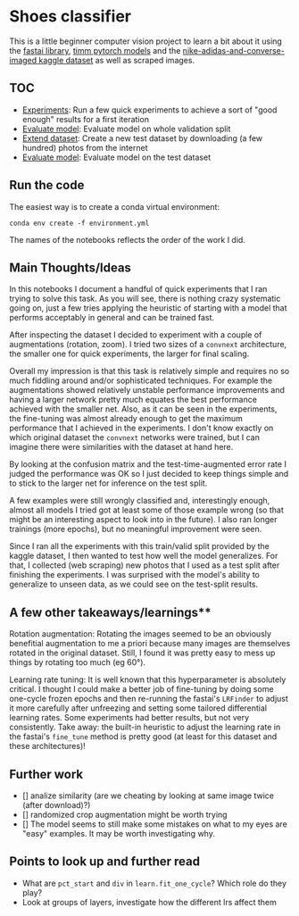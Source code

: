 # Shoes classifier
This is a little beginner computer vision project to learn a bit about it using the [fastai library](https://docs.fast.ai/), [timm pytorch models](https://github.com/rwightman/pytorch-image-models) and the [nike-adidas-and-converse-imaged kaggle dataset](https://www.kaggle.com/datasets/die9origephit/nike-adidas-and-converse-imaged) as well as scraped images.

## TOC
- [Experiments](01_training.ipynb): Run a few quick experiments to achieve a sort of "good enough" results for a first iteration
- [Evaluate model](02_prediction_valid.ipynb): Evaluate model on whole validation split
- [Extend dataset](03_extend_dataset.ipynb): Create a new test dataset by downloading (a few hundred) photos from the internet
- [Evaluate model](04_prediction_test.ipynb): Evaluate model on the test dataset

## Run the code
The easiest way is to create a conda virtual environment:
```shell
conda env create -f environment.yml
```

The names of the notebooks reflects the order of the work I did.

## Main Thoughts/Ideas
In this notebooks I document a handful of quick experiments that I ran trying to solve this task.
As you will see, there is nothing crazy systematic going on, just a few tries applying the heuristic of starting with a model that performs acceptably in general and can be trained fast.

After inspecting the dataset I decided to experiment with a couple of augmentations (rotation, zoom).
I tried two sizes of a `convnext` architecture, the smaller one for quick experiments, the larger for final scaling. 

Overall my impression is that this task is relatively simple and requires no so much fiddling around and/or sophisticated techniques.
For example the augmentations showed relatively unstable performance improvements and having a larger network pretty much equates the best performance achieved with the smaller net. 
Also, as it can be seen in the experiments, the fine-tuning was almost already enough to get the maximum performance that I achieved in the experiments.
I don't know exactly on which original dataset the `convnext` networks were trained, but I can imagine there were similarities with the dataset at hand here.

By looking at the confusion matrix and the test-time-augmented error rate I judged the performance was OK so I just decided to keep things simple and to stick to the larger net for inference on the test split.

A few examples were still wrongly classified and, interestingly enough, almost all models I tried got at least some of those example wrong (so that might be an interesting aspect to look into in the future).
I also ran longer trainings (more epochs), but no meaningful improvement were seen.

Since I ran all the experiments with this train/valid split provided by the kaggle dataset, I then wanted to test how well the model generalizes. 
For that, I collected (web scraping) new photos that I used as a test split after finishing the experiments.
I was surprised with the model's ability to generalize to unseen data, as we could see on the test-split results.


## A few other takeaways/learnings**
Rotation augmentation: Rotating the images seemed to be an obviously benefitial augmentation to me a priori because many images are themselves rotated in the original dataset.
Still, I found it was pretty easy to mess up things by rotating too much (eg 60°).

Learning rate tuning: It is well known that this hyperparameter is absolutely critical. 
I thought I could make a better job of fine-tuning by doing some one-cycle frozen epochs and then re-running the fastai's `LRFinder` to adjust it more carefully after unfreezing and setting some tailored differential learning rates.
Some experiments had better results, but not very consistently. Take away: the built-in heuristic to adjust the learning rate in the fastai's `fine_tune` method is pretty good (at least for this dataset and these architectures)!

## Further work
- [] analize similarity (are we cheating by looking at same image twice (after download)?)
- [] randomized crop augmentation might be worth trying
- [] The model seems to still make some mistakes on what to my eyes are "easy" examples. It may be worth investigating why.


## Points to look up and further read
- What are `pct_start` and `div` in `learn.fit_one_cycle`? Which role do they play?
- Look at groups of layers, investigate how the different lrs affect them
